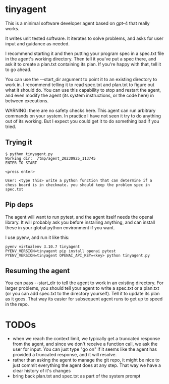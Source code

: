 # tinyagent

This is a minimal software developer agent based on gpt-4 that really works.

It writes unit tested software. It iterates to solve problems, and asks for user input
and guidance as needed.

I recommend starting it and then putting your program spec in a spec.txt file in the
agent's working directory. Then tell it you've put a spec there, and ask it to create
a plan.txt containing its plan. If you're happy with that, tell it to go ahead.

You can use the --start_dir argument to point it to an existing directory to work in.
I recommend telling it to read spec.txt and plan.txt to figure out what it should do.
You can use this capability to stop and restart the agent, and even modify the agent
(its system instructions, or the code here) in between executions.

WARNING: there are no safety checks here. This agent can run arbitrary commands on
your system. In practice I have not seen it try to do anything out of its working.
But I expect you could get it to do something bad if you tried.

## Trying it

```
$ python tinyagent.py
Working dir:  /tmp/agent_20230925_113745
ENTER TO START

<press enter>

User: <type this> write a python function that can determine if a chess board is in checkmate. you should keep the problem spec in spec.txt
```

## Pip deps

The agent will want to run pytest, and the agent itself needs the openai library. It will probably ask you before
installing anything, and can install these in your global python environment if you want.

I use pyenv, and run it like this:

```
pyenv virtualenv 3.10.7 tinyagent
PYENV_VERSION=tinyagent pip install openai pytest
PYENV_VERSION=tinyagent OPENAI_API_KEY=<key> python tinyagent.py
```

## Resuming the agent

You can pass --start_dir to tell the agent to work in an existing directory. For larger problems, you should tell your agent to write a spec.txt or a plan.txt (or you can add spec.txt to the directory yourself). Tell it to update its plan as it goes. That way its easier for subsequent agent runs to get up to speed in the repo.

# TODOs

- when we reach the context limit, we typically get a truncated response from the agent, and since we don't receive a function call, we
  ask the user for input. You can just type "go on" if it seems like the agent has provided a truncated response, and it will resolve.
- rather than asking the agent to manage the git repo, it might be nice to just commit everything the agent does at any step. That way
  we have a clear history of it's changes
- bring back plan.txt and spec.txt as part of the system prompt
